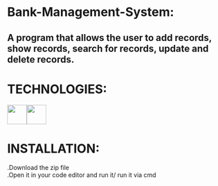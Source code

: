 # Bank-Management-System:
## A program that allows the user to add records, show records, search for records, update and delete records.
# TECHNOLOGIES:
<img src="https://img.icons8.com/color/2x/c-plus-plus-logo.png" style="width:45px; height:45px;"><img src="https://img.icons8.com/color/512/atom-editor.png" style="width:45px; heigth:45px;">

# INSTALLATION:
.Download the zip file<br>
.Open it in your code editor and run it/ run it via cmd
